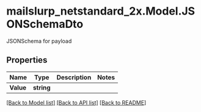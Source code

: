 # mailslurp_netstandard_2x.Model.JSONSchemaDto
JSONSchema for payload

## Properties

Name | Type | Description | Notes
------------ | ------------- | ------------- | -------------
**Value** | **string** |  | 

[[Back to Model list]](../README#documentation-for-models) [[Back to API list]](../README#documentation-for-api-endpoints) [[Back to README]](../README)

